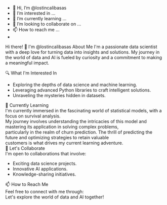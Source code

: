 - 👋 Hi, I’m @lostincalibasas
- 👀 I’m interested in ...
- 🌱 I’m currently learning ...
- 💞️ I’m looking to collaborate on ...
- 📫 How to reach me ...
- 
Hi there! 👋 I'm @lostincalibasas
About Me
I'm a passionate data scientist with a deep love for turning data into insights and solutions. My journey in the world of data and AI is fueled by curiosity and a commitment to making a meaningful impact.

🔍 What I'm Interested In
* Exploring the depths of data science and machine learning.
* Leveraging advanced Python libraries to craft intelligent solutions.
* Unraveling the mysteries hidden in datasets.

🌱 Currently Learning  </br>
I'm currently immersed in the fascinating world of statistical models, with a focus on survival analysis. </br>
My journey involves understanding the intricacies of this model and mastering its application in solving complex problems,</br>
particularly in the realm of churn prediction. The thrill of predicting the future and optimizing strategies to retain valuable </br>
customers is what drives my current learning adventure.</br>
🤝 Let's Collaborate </br>
I'm open to collaborations that involve: </br>
* Exciting data science projects.</br>
* Innovative AI applications.</br>
* Knowledge-sharing initiatives.</br>

📫 How to Reach Me </br>
Feel free to connect with me through:</br>
Let's explore the world of data and AI together!
<!---
lostincalibasas/lostincalibasas is a ✨ special ✨ repository because its `README.md` (this file) appears on your GitHub profile.
You can click the Preview link to take a look at your changes.
--->

